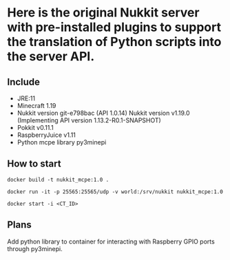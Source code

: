 # Here is the original Nukkit server with pre-installed plugins to support the translation of Python scripts into the server API.

## Include
- JRE:11  
- Minecraft 1.19
- Nukkit version git-e798bac (API 1.0.14) Nukkit version v1.19.0 (Implementing API version 1.13.2-R0.1-SNAPSHOT)
- Pokkit v0.11.1
- RaspberryJuice v1.11
- Python mcpe library py3minepi

## How to start
`docker build -t nukkit_mcpe:1.0 .`

`docker run -it -p 25565:25565/udp -v world:/srv/nukkit nukkit_mcpe:1.0`

`docker start -i <CT_ID>`

## Plans
Add python library to container for interacting with Raspberry GPIO ports through py3minepi.

